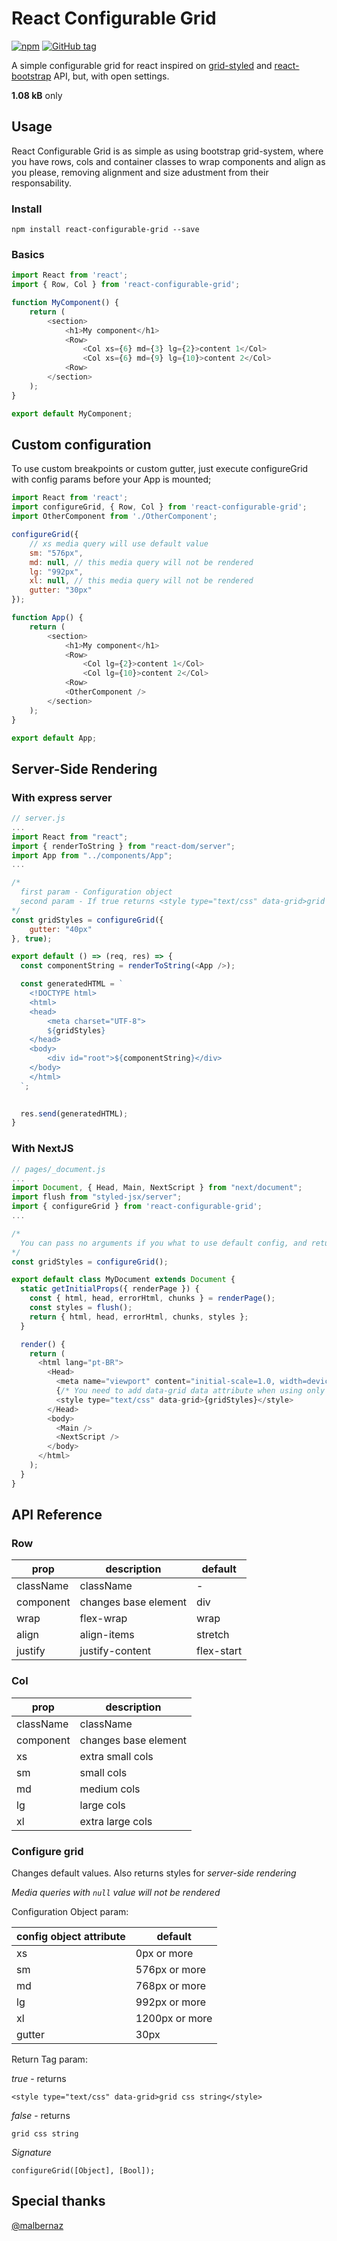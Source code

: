 # React Configurable Grid
[![npm](https://img.shields.io/npm/dt/react-configurable-grid.svg)]()
[![GitHub tag](https://img.shields.io/github/tag/andre-araujo/react-configurable-grid.svg)]()

A simple configurable grid for react inspired on [grid-styled](https://github.com/jxnblk/grid-styled) and [react-bootstrap](https://github.com/react-bootstrap/react-bootstrap) API, but, with open settings.

**1.08 kB** only

## Usage

React Configurable Grid is as simple as using bootstrap grid-system, where you have rows, cols and container classes to wrap components and align as you please, removing alignment and size adustment from their responsability.

### Install

`npm install react-configurable-grid --save`

### Basics

```javascript
import React from 'react';
import { Row, Col } from 'react-configurable-grid';

function MyComponent() {
    return (
        <section>
            <h1>My component</h1>
            <Row>
                <Col xs={6} md={3} lg={2}>content 1</Col>
                <Col xs={6} md={9} lg={10}>content 2</Col>
            <Row>
        </section>
    );
}

export default MyComponent;

```

## Custom configuration

To use custom breakpoints or custom gutter, just execute configureGrid with config params before your App is mounted;

```javascript
import React from 'react';
import configureGrid, { Row, Col } from 'react-configurable-grid';
import OtherComponent from './OtherComponent';

configureGrid({
    // xs media query will use default value
    sm: "576px",
    md: null, // this media query will not be rendered
    lg: "992px",
    xl: null, // this media query will not be rendered
    gutter: "30px"
});

function App() {
    return (
        <section>
            <h1>My component</h1>
            <Row>
                <Col lg={2}>content 1</Col>
                <Col lg={10}>content 2</Col>
            <Row>
            <OtherComponent />
        </section>
    );
}

export default App;

```

## Server-Side Rendering

### With express server

```javascript
// server.js
...
import React from "react";
import { renderToString } from "react-dom/server";
import App from "../components/App";
...

/*
  first param - Configuration object
  second param - If true returns <style type="text/css" data-grid>grid css</style> tag, else, returns grid css only
*/
const gridStyles = configureGrid({
    gutter: "40px"
}, true);

export default () => (req, res) => {
  const componentString = renderToString(<App />);

  const generatedHTML = `
    <!DOCTYPE html>
    <html>
    <head>
        <meta charset="UTF-8">
        ${gridStyles}
    </head>
    <body>
        <div id="root">${componentString}</div>
    </body>
    </html>
  `;

  
  res.send(generatedHTML);
}

```

### With NextJS

```javascript
// pages/_document.js
...
import Document, { Head, Main, NextScript } from "next/document";
import flush from "styled-jsx/server";
import { configureGrid } from 'react-configurable-grid';
...

/*
  You can pass no arguments if you what to use default config, and return only css code
*/
const gridStyles = configureGrid();

export default class MyDocument extends Document {
  static getInitialProps({ renderPage }) {
    const { html, head, errorHtml, chunks } = renderPage();
    const styles = flush();
    return { html, head, errorHtml, chunks, styles };
  }

  render() {
    return (
      <html lang="pt-BR">
        <Head>
          <meta name="viewport" content="initial-scale=1.0, width=device-width" />
          {/* You need to add data-grid data attribute when using only css code */}
          <style type="text/css" data-grid>{gridStyles}</style>
        </Head>
        <body>
          <Main />
          <NextScript />
        </body>
      </html>
    );
  }
}
```

## API Reference

### Row

| prop | description | default |
| --------- | ----------- | ----------- |
| className | className | - |
| component | changes base element | div |
| wrap | flex-wrap | wrap |
| align | align-items | stretch |
| justify | justify-content | flex-start |


### Col

| prop | description |
| --------- | ----------- |
| className | className |
| component | changes base element | div |
| xs | extra small cols |
| sm | small cols |
| md | medium cols |
| lg | large cols |
| xl | extra large cols |

### Configure grid

Changes default values. Also returns styles for *server-side rendering*

*Media queries with `null` value will not be rendered*

Configuration Object param:

| config object attribute | default |
| --------- | ----------- |
| xs | 0px or more |
| sm | 576px or more |
| md | 768px or more |
| lg | 992px or more |
| xl | 1200px or more |
| gutter | 30px |

Return Tag param:

*true* - returns

```<style type="text/css" data-grid>grid css string</style>```

*false* - returns

```grid css string```

*Signature*

```configureGrid([Object], [Bool]);```

## Special thanks

[@malbernaz](https://github.com/malbernaz/)

